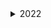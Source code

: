 <details>
  <summary> 2022 </summary>
    
<details>
  <summary> March 2022 </summary>
  
</details>
</details>
    
  
